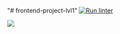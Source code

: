 "# frontend-project-lvl1" 
[![Run linter](https://github.com/smoking68tv/frontend-project-lvl1/workflows/Run%20linter/badge.svg)](https://github.com/smoking68tv/frontend-project-lvl1/actions)

<a href="https://codeclimate.com/github/codeclimate/codeclimate/maintainability"><img src="https://api.codeclimate.com/v1/badges/a99a88d28ad37a79dbf6/maintainability" /></a>